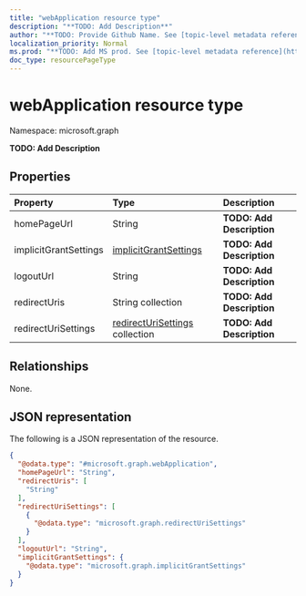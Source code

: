 ```yaml
---
title: "webApplication resource type"
description: "**TODO: Add Description**"
author: "**TODO: Provide Github Name. See [topic-level metadata reference](https://msgo.azurewebsites.net/add/document/guidelines/metadata.html#topic-level-metadata)**"
localization_priority: Normal
ms.prod: "**TODO: Add MS prod. See [topic-level metadata reference](https://msgo.azurewebsites.net/add/document/guidelines/metadata.html#topic-level-metadata)**"
doc_type: resourcePageType
---
```


# webApplication resource type

Namespace: microsoft.graph



**TODO: Add Description**

## Properties
|Property|Type|Description|
|:---|:---|:---|
|homePageUrl|String|**TODO: Add Description**|
|implicitGrantSettings|[implicitGrantSettings](../resources/implicitgrantsettings.md)|**TODO: Add Description**|
|logoutUrl|String|**TODO: Add Description**|
|redirectUris|String collection|**TODO: Add Description**|
|redirectUriSettings|[redirectUriSettings](../resources/redirecturisettings.md) collection|**TODO: Add Description**|

## Relationships
None.

## JSON representation
The following is a JSON representation of the resource.
<!-- {
  "blockType": "resource",
  "@odata.type": "microsoft.graph.webApplication"
}
-->
``` json
{
  "@odata.type": "#microsoft.graph.webApplication",
  "homePageUrl": "String",
  "redirectUris": [
    "String"
  ],
  "redirectUriSettings": [
    {
      "@odata.type": "microsoft.graph.redirectUriSettings"
    }
  ],
  "logoutUrl": "String",
  "implicitGrantSettings": {
    "@odata.type": "microsoft.graph.implicitGrantSettings"
  }
}
```

